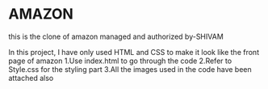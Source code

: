 # AMAZON
this is the clone of amazon managed and authorized by-SHIVAM

In this project, I have only used HTML and CSS to make it look like the front page of amazon
1.Use index.html to go through the code
2.Refer to Style.css for the styling part
3.All the images used in the code have been attached also

